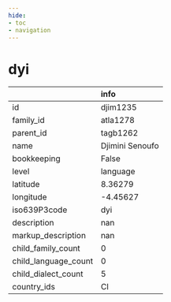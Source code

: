 ```yaml
---
hide:
- toc
- navigation
---
```

# dyi
|                      | info            |
|:---------------------|:----------------|
| id                   | djim1235        |
| family_id            | atla1278        |
| parent_id            | tagb1262        |
| name                 | Djimini Senoufo |
| bookkeeping          | False           |
| level                | language        |
| latitude             | 8.36279         |
| longitude            | -4.45627        |
| iso639P3code         | dyi             |
| description          | nan             |
| markup_description   | nan             |
| child_family_count   | 0               |
| child_language_count | 0               |
| child_dialect_count  | 5               |
| country_ids          | CI              |